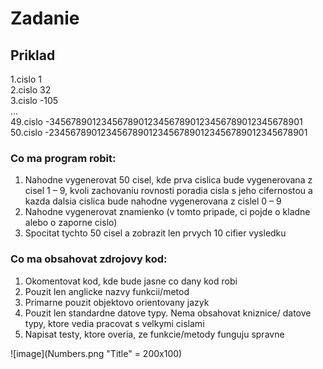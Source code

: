 # Zadanie

## Priklad
1.cislo                                                      1\
2.cislo                                                     32                                            
3.cislo                                                   -105\
…\
49.cislo    -3456789012345678901234567890123456789012345678901\
50.cislo   -23456789012345678901234567890123456789012345678901

### Co ma program robit:
1. Nahodne vygenerovat 50 cisel, kde prva cislica bude vygenerovana z cisel 1 – 9, kvoli zachovaniu rovnosti poradia cisla s jeho cifernostou a kazda dalsia cislica bude nahodne vygenerovana z cislel 0 – 9
2. Nahodne vygenerovat znamienko (v tomto pripade, ci pojde o kladne alebo o zaporne cislo)
3. Spocitat tychto 50 cisel a zobrazit len prvych 10 cifier vysledku

### Co ma obsahovat zdrojovy kod:
1. Okomentovat kod, kde bude jasne co dany kod robi
2. Pouzit len anglicke nazvy funkcii/metod
3. Primarne pouzit objektovo orientovany jazyk
4. Pouzit len standardne datove typy. Nema obsahovat kniznice/ datove typy, ktore vedia pracovat s velkymi cislami
5. Napisat testy, ktore overia, ze funkcie/metody funguju spravne

![image](Numbers.png "Title" = 200x100)